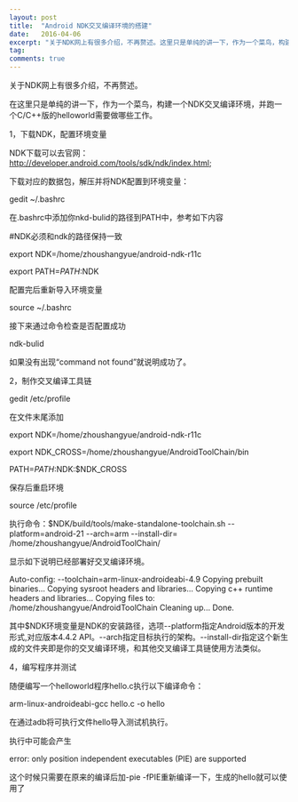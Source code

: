 ```yaml
---
layout: post
title:  "Android NDK交叉编译环境的搭建"
date:   2016-04-06
excerpt: "关于NDK网上有很多介绍，不再赘述。这里只是单纯的讲一下，作为一个菜鸟，构建一个NDK交叉编译环境，并跑一个C/C++版的helloworld需要做哪些工作。" 
tag:
comments: true
---
```


关于NDK网上有很多介绍，不再赘述。

在这里只是单纯的讲一下，作为一个菜鸟，构建一个NDK交叉编译环境，并跑一个C/C++版的helloworld需要做哪些工作。

1，下载NDK，配置环境变量

NDK下载可以去官网：http://developer.android.com/tools/sdk/ndk/index.html;

下载对应的数据包，解压并将NDK配置到环境变量：

gedit  ~/.bashrc

在.bashrc中添加你nkd-bulid的路径到PATH中，参考如下内容

#NDK必须和ndk的路径保持一致

export NDK=/home/zhoushangyue/android-ndk-r11c

export PATH=$PATH:$NDK

配置完后重新导入环境变量

source  ~/.bashrc

接下来通过命令检查是否配置成功

ndk-bulid

如果没有出现“command not found”就说明成功了。

2，制作交叉编译工具链

gedit /etc/profile

在文件末尾添加

export NDK=/home/zhoushangyue/android-ndk-r11c

export NDK_CROSS=/home/zhoushangyue/AndroidToolChain/bin

PATH=$PATH:$NDK:$NDK_CROSS

保存后重启环境

source /etc/profile

执行命令：$NDK/build/tools/make-standalone-toolchain.sh --platform=android-21 --arch=arm --install-dir=
/home/zhoushangyue/AndroidToolChain/

显示如下说明已经部署好交叉编译环境。

Auto-config: --toolchain=arm-linux-androideabi-4.9
Copying prebuilt binaries...
Copying sysroot headers and libraries...
Copying c++ runtime headers and libraries...
Copying files to: /home/zhoushangyue/AndroidToolChain
Cleaning up...
Done.

其中$NDK环境变量是NDK的安装路径，选项--platform指定Android版本的开发形式,对应版本4.4.2 API。--arch指定目标执行的架构。--install-dir指定这个新生成的文件夹即是你的交叉编译环境，和其他交叉编译工具链使用方法类似。

4，编写程序并测试

随便编写一个helloworld程序hello.c执行以下编译命令：

arm-linux-androideabi-gcc hello.c -o hello

在通过adb将可执行文件hello导入测试机执行。

执行中可能会产生

error: only position independent executables (PIE) are supported

这个时候只需要在原来的编译后加-pie -fPIE重新编译一下，生成的hello就可以使用了
